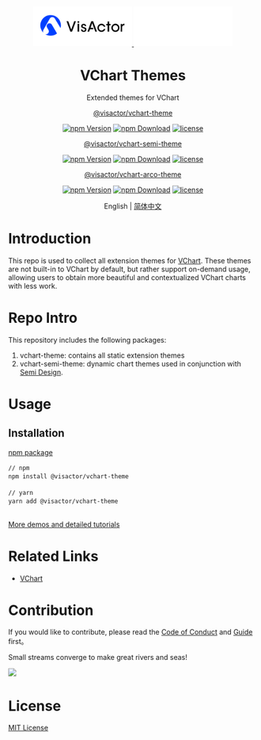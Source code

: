 <div align="center">
  <a href="https://github.com/VisActor#gh-light-mode-only" target="_blank">
    <img alt="VisActor Logo" width="200" src="https://github.com/VisActor/.github/blob/main/profile/logo_500_200_light.svg"/>
  </a>
  <a href="https://github.com/VisActor#gh-dark-mode-only" target="_blank">
    <img alt="VisActor Logo" width="200" src="https://github.com/VisActor/.github/blob/main/profile/logo_500_200_dark.svg"/>
  </a>
</div>

<div align="center">
  <h1>VChart Themes</h1>
</div>

<div align="center">

Extended themes for VChart

[@visactor/vchart-theme](https://github.com/VisActor/vchart-theme/tree/main/packages/vchart-theme)

[![npm Version](https://img.shields.io/npm/v/@visactor/vchart-theme.svg)](https://www.npmjs.com/package/@visactor/vchart-theme)
[![npm Download](https://img.shields.io/npm/dm/@visactor/vchart-theme.svg)](https://www.npmjs.com/package/@visactor/vchart-theme)
[![license](https://img.shields.io/badge/license-MIT-blue.svg)](https://github.com/visactor/vchart-theme/blob/main/LICENSE)

[@visactor/vchart-semi-theme](https://github.com/VisActor/vchart-semi-theme/tree/main/packages/vchart-semi-theme)

[![npm Version](https://img.shields.io/npm/v/@visactor/vchart-semi-theme.svg)](https://www.npmjs.com/package/@visactor/vchart-semi-theme)
[![npm Download](https://img.shields.io/npm/dm/@visactor/vchart-semi-theme.svg)](https://www.npmjs.com/package/@visactor/vchart-semi-theme)
[![license](https://img.shields.io/badge/license-MIT-blue.svg)](https://github.com/visactor/vchart-semi-theme/blob/main/LICENSE)

[@visactor/vchart-arco-theme](https://github.com/VisActor/vchart-arco-theme/tree/main/packages/vchart-arco-theme)

[![npm Version](https://img.shields.io/npm/v/@visactor/vchart-arco-theme.svg)](https://www.npmjs.com/package/@visactor/vchart-arco-theme)
[![npm Download](https://img.shields.io/npm/dm/@visactor/vchart-arco-theme.svg)](https://www.npmjs.com/package/@visactor/vchart-arco-theme)
[![license](https://img.shields.io/badge/license-MIT-blue.svg)](https://github.com/visactor/vchart-arco-theme/blob/main/LICENSE)

</div>

<div align="center">

English | [简体中文](./README.zh-CN.md)

</div>

# Introduction

This repo is used to collect all extension themes for [VChart](https://github.com/VisActor/VChart). These themes are not built-in to VChart by default, but rather support on-demand usage, allowing users to obtain more beautiful and contextualized VChart charts with less work.

# Repo Intro

This repository includes the following packages:

1. vchart-theme: contains all static extension themes
2. vchart-semi-theme: dynamic chart themes used in conjunction with [Semi Design](https://github.com/DouyinFE/semi-design).

# Usage

## Installation

[npm package](https://www.npmjs.com/package/@visactor/vchart-theme)

```bash
// npm
npm install @visactor/vchart-theme

// yarn
yarn add @visactor/vchart-theme
```

##

[More demos and detailed tutorials](https://visactor.io)

# Related Links

- [VChart](https://visactor.io/vchart)

# Contribution

If you would like to contribute, please read the [Code of Conduct](./CODE_OF_CONDUCT.md) and [Guide](./CONTRIBUTING.zh-CN.md) first。

Small streams converge to make great rivers and seas!

<a href="https://github.com/visactor/vchart-theme/graphs/contributors"><img src="https://contrib.rocks/image?repo=visactor/vchart-theme" /></a>

# License

[MIT License](./LICENSE)
